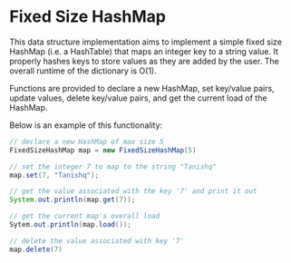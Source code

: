 Fixed Size HashMap
==================

This data structure implementation aims to implement a simple fixed size HashMap (i.e. a HashTable) that maps an integer key to a string value. It properly hashes keys to store values as they are added by the user. The overall runtime of the dictionary is O(1).

Functions are provided to declare a new HashMap, set key/value pairs, update values, delete key/value pairs, and get the current load of the HashMap.

Below is an example of this functionality:
```java
// declare a new HashMap of max size 5
FixedSizeHashMap map = new FixedSizeHashMap(5)
```

```java
// set the integer 7 to map to the string "Tanishq"
map.set(7, "Tanishq");
```

```java
// get the value associated with the key '7' and print it out
System.out.println(map.get(7));
```

```java
// get the current map's overall load
Sytem.out.println(map.load());
```

```java
// delete the value associated with key '7'
map.delete(7)
```